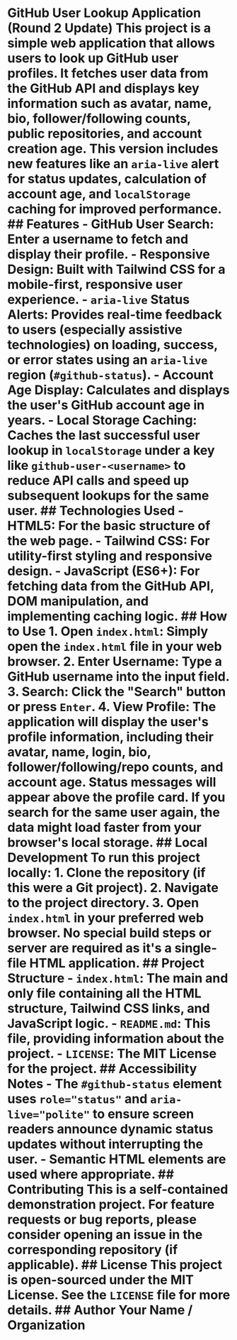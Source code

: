 # GitHub User Lookup Application (Round 2 Update) This project is a simple web application that allows users to look up GitHub user profiles. It fetches user data from the GitHub API and displays key information such as avatar, name, bio, follower/following counts, public repositories, and account creation age. This version includes new features like an `aria-live` alert for status updates, calculation of account age, and `localStorage` caching for improved performance. ## Features - **GitHub User Search**: Enter a username to fetch and display their profile. - **Responsive Design**: Built with Tailwind CSS for a mobile-first, responsive user experience. - **`aria-live` Status Alerts**: Provides real-time feedback to users (especially assistive technologies) on loading, success, or error states using an `aria-live` region (`#github-status`). - **Account Age Display**: Calculates and displays the user's GitHub account age in years. - **Local Storage Caching**: Caches the last successful user lookup in `localStorage` under a key like `github-user-<username>` to reduce API calls and speed up subsequent lookups for the same user. ## Technologies Used - **HTML5**: For the basic structure of the web page. - **Tailwind CSS**: For utility-first styling and responsive design. - **JavaScript (ES6+)**: For fetching data from the GitHub API, DOM manipulation, and implementing caching logic. ## How to Use 1.  **Open `index.html`**: Simply open the `index.html` file in your web browser. 2.  **Enter Username**: Type a GitHub username into the input field. 3.  **Search**: Click the "Search" button or press `Enter`. 4.  **View Profile**: The application will display the user's profile information, including their avatar, name, login, bio, follower/following/repo counts, and account age. Status messages will appear above the profile card. If you search for the same user again, the data might load faster from your browser's local storage. ## Local Development To run this project locally: 1.  **Clone the repository** (if this were a Git project). 2.  **Navigate to the project directory**. 3.  **Open `index.html`** in your preferred web browser. No special build steps or server are required as it's a single-file HTML application. ## Project Structure - `index.html`: The main and only file containing all the HTML structure, Tailwind CSS links, and JavaScript logic. - `README.md`: This file, providing information about the project. - `LICENSE`: The MIT License for the project. ## Accessibility Notes - The `#github-status` element uses `role="status"` and `aria-live="polite"` to ensure screen readers announce dynamic status updates without interrupting the user. - Semantic HTML elements are used where appropriate. ## Contributing This is a self-contained demonstration project. For feature requests or bug reports, please consider opening an issue in the corresponding repository (if applicable). ## License This project is open-sourced under the MIT License. See the `LICENSE` file for more details. ## Author Your Name / Organization
